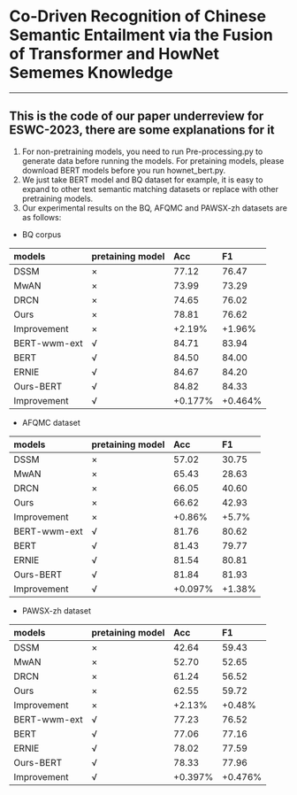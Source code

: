 # Co-Driven Recognition of Chinese Semantic Entailment via the Fusion of Transformer and HowNet Sememes Knowledge

---
 This is the code of our paper underreview for ESWC-2023, there are some explanations for it
---
1. For non-pretraining models, you need to run Pre-processing.py to generate data before running the models. For pretaining models, please download BERT models before you run hownet_bert.py.
2. We just take BERT model and BQ dataset for example, it is easy to expand to other text semantic matching datasets or replace with other pretraining models.
3. Our experimental results on the BQ, AFQMC and PAWSX-zh datasets are as follows:

- BQ corpus

| models   |    pretaining model   | Acc       |F1        |
| :------- | :-------------------- |:----------|:---------|
| DSSM            | × |     77.12       |     76.47       |
| MwAN            | × |      73.99      |    73.29        |
| DRCN            | × |      74.65      |       76.02     |
| Ours            | × |     78.81       |     76.62       |
| Improvement     | × |     +2.19%      |     +1.96%      |
| BERT-wwm-ext    | √ |      84.71      |     83.94       |
| BERT            | √ |       84.50     |      84.00      |
| ERNIE           | √ |       84.67     |      84.20      |
| Ours-BERT       | √ |      84.82      |      84.33      |
| Improvement     | √ |     +0.177%     |     +0.464%     |





- AFQMC dataset

| models   |    pretaining model   | Acc       |F1        |
| :------- | :-------------------- |:----------|:---------|
| DSSM            | × |     57.02       |     30.75       |
| MwAN            | × |      65.43      |    28.63       |
| DRCN            | × |      66.05      |       40.60     |
| Ours            | × |     66.62       |     42.93       |
| Improvement     | × |     +0.86%       |     +5.7%       |
| BERT-wwm-ext    | √ |      81.76      |     80.62       |
| BERT            | √ |       81.43     |      79.77      |
| ERNIE           | √ |       81.54     |      80.81      |
| Ours-BERT       | √ |      81.84      |      81.93      |
| Improvement     | √ |     +0.097%     |     +1.38%     |


- PAWSX-zh dataset

| models   |    pretaining model   | Acc       |F1        |
| :------- | :-------------------- |:----------|:---------|
| DSSM            | × |     42.64       |     59.43      |
| MwAN            | × |      52.70      |    52.65       |
| DRCN            | × |      61.24      |       56.52     |
| Ours            | × |     62.55       |     59.72       |
| Improvement     | × |     +2.13%       |     +0.48%       |
| BERT-wwm-ext    | √ |      77.23      |     76.52       |
| BERT            | √ |       77.06     |      77.16      |
| ERNIE           | √ |       78.02     |      77.59      |
| Ours-BERT       | √ |      78.33      |      77.96      |
| Improvement     | √ |     +0.397%     |     +0.476%     |
